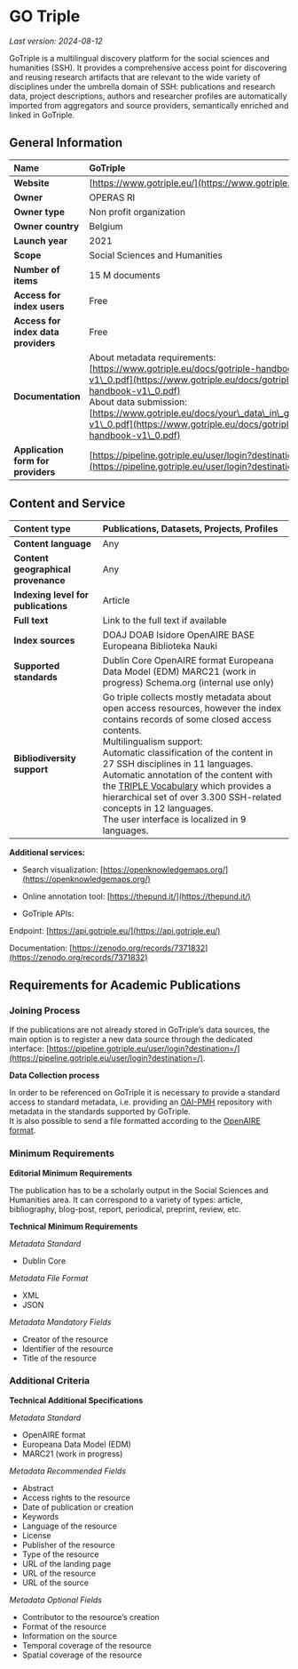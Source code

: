 # GO Triple

*Last version: 2024-08-12*

GoTriple is a multilingual discovery platform for the social sciences and humanities (SSH). It provides a comprehensive access point for discovering and reusing research artifacts that are relevant to the wide variety of disciplines under the umbrella domain of SSH: publications and research data, project descriptions, authors and researcher profiles are automatically imported from aggregators and source providers, semantically enriched and linked in GoTriple.

## General Information

| Name | GoTriple |
| :---- | :---- |
| **Website** | [https://www.gotriple.eu/](https://www.gotriple.eu/)  |
| **Owner** | OPERAS RI |
| **Owner type** | Non profit organization |
| **Owner country** | Belgium |
| **Launch year** | 2021 |
| **Scope** | Social Sciences and Humanities |
| **Number of items** | 15 M documents |
| **Access for index users** | Free |
| **Access for index data providers** | Free |
| **Documentation** | About metadata requirements: [https://www.gotriple.eu/docs/gotriple-handbook-v1\_0.pdf](https://www.gotriple.eu/docs/gotriple-handbook-v1\_0.pdf) <br />About data submission: [https://www.gotriple.eu/docs/your\_data\_in\_gotriple-v1\_0.pdf](https://www.gotriple.eu/docs/gotriple-handbook-v1\_0.pdf)  |
| **Application form for providers** | [https://pipeline.gotriple.eu/user/login?destination=/](https://pipeline.gotriple.eu/user/login?destination=/) |

## Content and Service

| Content type | Publications, Datasets, Projects, Profiles |
| :---- | :---- |
| **Content language** | Any |
| **Content geographical provenance** | Any |
| **Indexing level for publications** | Article  |
| **Full text** | Link to the full text if available |
| **Index sources** | DOAJ DOAB Isidore OpenAIRE BASE Europeana Biblioteka Nauki |
| **Supported standards** | Dublin Core OpenAIRE format Europeana Data Model (EDM) MARC21 (work in progress) Schema.org (internal use only) |
| **Bibliodiversity support** | Go triple collects mostly metadata about open access resources, however the index contains records of some closed access contents. <br />Multilingualism support: <br /> Automatic classification of the content in 27 SSH disciplines in 11 languages. <br /> Automatic annotation of the content with the [TRIPLE Vocabulary](https://www.semantics.gr/authorities/vocabularies/SSH-LCSH/?language=en) which provides a hierarchical set of over 3.300 SSH-related concepts in 12 languages.<br /> The user interface is localized in 9 languages.  |

**Additional services:**

* Search visualization: [https://openknowledgemaps.org/](https://openknowledgemaps.org/)  
    
* Online annotation tool: [https://thepund.it/](https://thepund.it/)   
    
* GoTriple APIs: 

Endpoint: [https://api.gotriple.eu/](https://api.gotriple.eu/) 

Documentation: [https://zenodo.org/records/7371832](https://zenodo.org/records/7371832) 

## Requirements for Academic Publications

### Joining Process

If the publications are not already stored in GoTriple’s data sources, the main option is to register a new data source through the dedicated interface: [https://pipeline.gotriple.eu/user/login?destination=/](https://pipeline.gotriple.eu/user/login?destination=/). 

**Data Collection process**

In order to be referenced on GoTriple it is necessary to provide a standard access to standard metadata, i.e. providing an [OAI-PMH](https://en.wikipedia.org/wiki/Open\_Archives\_Initiative\_Protocol\_for\_Metadata\_Harvesting) repository with metadata in the standards supported by GoTriple.   
It is also possible to send a file formatted according to the [OpenAIRE format](https://openaire-guidelines-for-literature-repository-managers.readthedocs.io/en/v4.0.0/).

### Minimum Requirements

**Editorial Minimum Requirements**

The publication has to be a scholarly output in the Social Sciences and Humanities area. It can correspond to a variety of types: article, bibliography, blog-post, report, periodical, preprint, review, etc.

**Technical Minimum Requirements**

*Metadata Standard* 

* Dublin Core

*Metadata File Format* 

* XML  
* JSON

*Metadata Mandatory Fields*

* Creator of the resource  
* Identifier of the resource  
* Title of the resource

### Additional Criteria

**Technical Additional Specifications** 

*Metadata Standard*

* OpenAIRE format  
* Europeana Data Model (EDM)  
* MARC21 (work in progress)

*Metadata Recommended Fields*

* Abstract  
* Access rights to the resource  
* Date of publication or creation  
* Keywords  
* Language of the resource  
* License  
* Publisher of the resource  
* Type of the resource  
* URL of the landing page  
* URL of the resource  
* URL of the source

*Metadata Optional Fields*

* Contributor to the resource’s creation   
* Format of the resource   
* Information on the source  
* Temporal coverage of the resource  
* Spatial coverage of the resource

